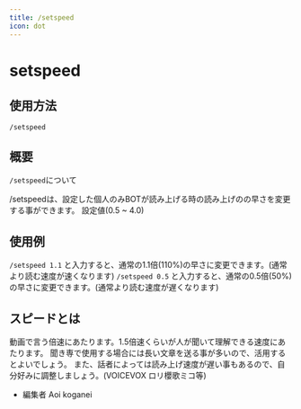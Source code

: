 ```yaml
---
title: /setspeed
icon: dot
---
```


# setspeed

## 使用方法
```
/setspeed
```

## 概要
`/setspeed`について

/setspeedは、設定した個人のみBOTが読み上げる時の読み上げのの早さを変更する事ができます。
設定値(0.5 ~ 4.0)

## 使用例
`/setspeed 1.1` と入力すると、通常の1.1倍(110%)の早さに変更できます。(通常より読む速度が速くなります)
`/setspeed 0.5` と入力すると、通常の0.5倍(50%)の早さに変更できます。(通常より読む速度が遅くなります)

## スピードとは
動画で言う倍速にあたります。1.5倍速くらいが人が聞いて理解できる速度にあたります。
聞き専で使用する場合には長い文章を送る事が多いので、活用するとよいでしょう。
また、話者によっては読み上げ速度が遅い事もあるので、自分好みに調整しましょう。(VOICEVOX ロリ櫻歌ミコ等)

- 編集者 Aoi koganei